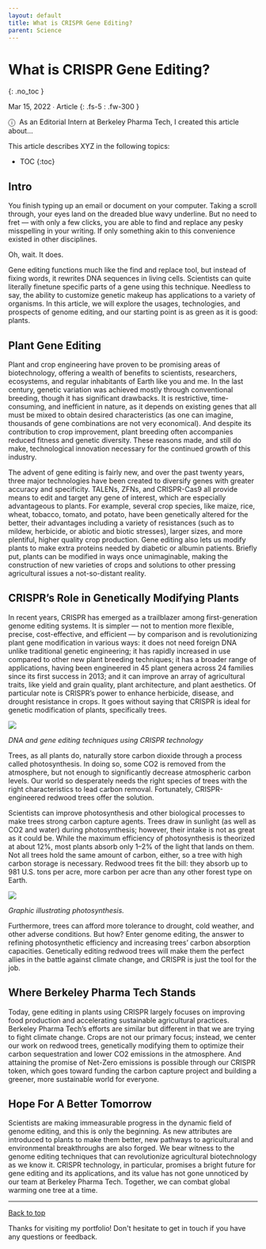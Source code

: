 ```yaml
---
layout: default
title: What is CRISPR Gene Editing?
parent: Science
---
```


# What is CRISPR Gene Editing?
{: .no_toc }

Mar 15, 2022 ∙ Article
{: .fs-5 : .fw-300 }

<span class="icon">&#9432;</span>&nbsp;&nbsp;As an Editorial Intern at Berkeley Pharma Tech, I created this article about...

This article describes XYZ in the following topics:

- TOC
{:toc} 

## Intro

You finish typing up an email or document on your computer. Taking a scroll through, your eyes land on the dreaded blue wavy underline. But no need to fret — with only a few clicks, you are able to find and replace any pesky misspelling in your writing. If only something akin to this convenience existed in other disciplines.

Oh, wait. It does.

Gene editing functions much like the find and replace tool, but instead of fixing words, it rewrites DNA sequences in living cells. Scientists can quite literally finetune specific parts of a gene using this technique. Needless to say, the ability to customize genetic makeup has applications to a variety of organisms. In this article, we will explore the usages, technologies, and prospects of genome editing, and our starting point is as green as it is good: plants.

## Plant Gene Editing

Plant and crop engineering have proven to be promising areas of biotechnology, offering a wealth of benefits to scientists, researchers, ecosystems, and regular inhabitants of Earth like you and me. In the last century, genetic variation was achieved mostly through conventional breeding, though it has significant drawbacks. It is restrictive, time-consuming, and inefficient in nature, as it depends on existing genes that all must be mixed to obtain desired characteristics (as one can imagine, thousands of gene combinations are not very economical). And despite its contribution to crop improvement, plant breeding often accompanies reduced fitness and genetic diversity. These reasons made, and still do make, technological innovation necessary for the continued growth of this industry.

The advent of gene editing is fairly new, and over the past twenty years, three major technologies have been created to diversify genes with greater accuracy and specificity. TALENs, ZFNs, and CRISPR-Cas9 all provide means to edit and target any gene of interest, which are especially advantageous to plants. For example, several crop species, like maize, rice, wheat, tobacco, tomato, and potato, have been genetically altered for the better, their advantages including a variety of resistances (such as to mildew, herbicide, or abiotic and biotic stresses), larger sizes, and more plentiful, higher quality crop production. Gene editing also lets us modify plants to make extra proteins needed by diabetic or albumin patients. Briefly put, plants can be modified in ways once unimaginable, making the construction of new varieties of crops and solutions to other pressing agricultural issues a not-so-distant reality.

## CRISPR’s Role in Genetically Modifying Plants

In recent years, CRISPR has emerged as a trailblazer among first-generation genome editing systems. It is simpler — not to mention more flexible, precise, cost-effective, and efficient — by comparison and is revolutionizing plant gene modification in various ways: it does not need foreign DNA unlike traditional genetic engineering; it has rapidly increased in use compared to other new plant breeding techniques; it has a broader range of applications, having been engineered in 45 plant genera across 24 families since its first success in 2013; and it can improve an array of agricultural traits, like yield and grain quality, plant architecture, and plant aesthetics. Of particular note is CRISPR’s power to enhance herbicide, disease, and drought resistance in crops. It goes without saying that CRISPR is ideal for genetic modification of plants, specifically trees.

![](https://miro.medium.com/v2/resize:fit:875/0*Azio4y-Rq3Krs6F8)

_DNA and gene editing techniques using CRISPR technology_

Trees, as all plants do, naturally store carbon dioxide through a process called photosynthesis. In doing so, some CO2 is removed from the atmosphere, but not enough to significantly decrease atmospheric carbon levels. Our world so desperately needs the right species of trees with the right characteristics to lead carbon removal. Fortunately, CRISPR-engineered redwood trees offer the solution.

Scientists can improve photosynthesis and other biological processes to make trees strong carbon capture agents. Trees draw in sunlight (as well as CO2 and water) during photosynthesis; however, their intake is not as great as it could be. While the maximum efficiency of photosynthesis is theorized at about 12%, most plants absorb only 1–2% of the light that lands on them. Not all trees hold the same amount of carbon, either, so a tree with high carbon storage is necessary. Redwood trees fit the bill: they absorb up to 981 U.S. tons per acre, more carbon per acre than any other forest type on Earth.

![](https://miro.medium.com/v2/resize:fit:875/0*NKRUtk_1Vy2FkICs)

_Graphic illustrating photosynthesis._

Furthermore, trees can afford more tolerance to drought, cold weather, and other adverse conditions. But how? Enter genome editing, the answer to refining photosynthetic efficiency and increasing trees’ carbon absorption capacities. Genetically editing redwood trees will make them the perfect allies in the battle against climate change, and CRISPR is just the tool for the job.

## Where Berkeley Pharma Tech Stands

Today, gene editing in plants using CRISPR largely focuses on improving food production and accelerating sustainable agricultural practices. Berkeley Pharma Tech’s efforts are similar but different in that we are trying to fight climate change. Crops are not our primary focus; instead, we center our work on redwood trees, genetically modifying them to optimize their carbon sequestration and lower CO2 emissions in the atmosphere. And attaining the promise of Net-Zero emissions is possible through our CRISPR token, which goes toward funding the carbon capture project and building a greener, more sustainable world for everyone.

## Hope For A Better Tomorrow

Scientists are making immeasurable progress in the dynamic field of genome editing, and this is only the beginning. As new attributes are introduced to plants to make them better, new pathways to agricultural and environmental breakthroughs are also forged. We bear witness to the genome editing techniques that can revolutionize agricultural biotechnology as we know it. CRISPR technology, in particular, promises a bright future for gene editing and its applications, and its value has not gone unnoticed by our team at Berkeley Pharma Tech. Together, we can combat global warming one tree at a time.

---

[Back to top](#top)

Thanks for visiting my portfolio! Don't hesitate to get in touch if you have any questions or feedback.
